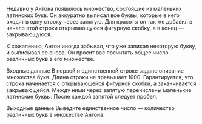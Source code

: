 Недавно у Антона появилось множество, состоящие из маленьких латинских букв. Он аккуратно выписал все буквы, которые в него входят в одну строку через запятую. Для красоты он так же добавил в начало этой строки открывающуюся фигурную скобку, а в конец — закрывающуюся.

К сожалению, Антон иногда забывал, что уже записал некоторую букву, и выписывал ее снова. Он просит вас посчитать общее число различных букв в его множестве.

Входные данные
В первой и единственной строке задано описание множества букв. Длина строки не превышает 1000. Гарантируется, что строка начинается с открывающейся фигурной скобки, а заканчивается закрывающейся. Между ними через запятую перечислены маленькие латинские буквы. После каждой запятой следует пробел.

Выходные данные
Выведите единственное число — количество различных букв в множестве Антона.
